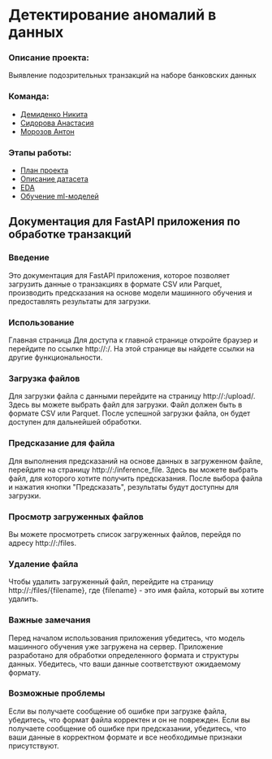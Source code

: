 # Детектирование аномалий в данных

### Описание проекта: 
Выявление подозрительных транзакций на наборе банковских данных 

### Команда:
- [Демиденко Никита](https://github.com/kalxon)
- [Сидорова Анастасия](https://github.com/twilyfm)
- [Морозов Антон](https://github.com/MAV-r)

### Этапы работы:
* [План проекта](https://github.com/twilyfm/HSE_Anomaly_Detection/blob/master/Checkpoint_%E2%84%961.md)
* [Описание датасета](https://github.com/twilyfm/HSE_Anomaly_Detection/blob/master/Checkpoint_%E2%84%962.md)
* [EDA](https://github.com/twilyfm/HSE_Anomaly_Detection/blob/master/Checkpoint_%E2%84%963.ipynb)
* [Обучение ml-моделей](https://github.com/twilyfm/HSE_Anomaly_Detection/tree/master/Checkpoint_%E2%84%964)

## Документация для FastAPI приложения по обработке транзакций
### Введение
Это документация для FastAPI приложения, которое позволяет загрузить данные о транзакциях в формате CSV или Parquet, производить предсказания на основе модели машинного обучения и предоставлять результаты для загрузки.

### Использование
Главная страница
Для доступа к главной странице откройте браузер и перейдите по ссылке http://<your-host>:<your-port>/. На этой странице вы найдете ссылки на другие функциональности.

### Загрузка файлов
Для загрузки файла с данными перейдите на страницу http://<your-host>:<your-port>/upload/. Здесь вы можете выбрать файл для загрузки. Файл должен быть в формате CSV или Parquet. После успешной загрузки файла, он будет доступен для дальнейшей обработки.

### Предсказание для файла
Для выполнения предсказаний на основе данных в загруженном файле, перейдите на страницу http://<your-host>:<your-port>/inference_file. Здесь вы можете выбрать файл, для которого хотите получить предсказания. После выбора файла и нажатия кнопки "Предсказать", результаты будут доступны для загрузки.

### Просмотр загруженных файлов
Вы можете просмотреть список загруженных файлов, перейдя по адресу http://<your-host>:<your-port>/files.

### Удаление файла
Чтобы удалить загруженный файл, перейдите на страницу http://<your-host>:<your-port>/files/{filename}, где {filename} - это имя файла, который вы хотите удалить.

### Важные замечания
Перед началом использования приложения убедитесь, что модель машинного обучения уже загружена на сервер.
Приложение разработано для обработки определенного формата и структуры данных. Убедитесь, что ваши данные соответствуют ожидаемому формату.

### Возможные проблемы
Если вы получаете сообщение об ошибке при загрузке файла, убедитесь, что формат файла корректен и он не поврежден.
Если вы получаете сообщение об ошибке при предсказании, убедитесь, что ваши данные в корректном формате и все необходимые признаки присутствуют.
